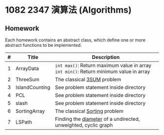 # 1082 2347 演算法 (Algorithms)

## Homework

Each homework contains an abstract class, which define one or more abstract functions to be implemented.

| #    | Title          | Description                                                  |
| ---- | -------------- | ------------------------------------------------------------ |
| 1    | ArrayData      | `int max()`: Return maximum value in array<br />`int min()`: Return minimum value in array |
| 2    | ThreeSum       | The classical [3SUM](https://en.wikipedia.org/wiki/3SUM) problem |
| 3    | IslandCounting | See problem statement inside directory                       |
| 4    | PCL            | See problem statement inside directory                       |
| 5    | slash          | See problem statement inside directory                       |
| 6    | SortingArray   | The classical [Sorting](https://en.wikipedia.org/wiki/Sorting_algorithm) problem |
| 7    | LSPath         | Finding the [diameter](https://en.wikipedia.org/wiki/Distance_(graph_theory)#Related_concepts) of a undirected, unweighted, cyclic graph |

